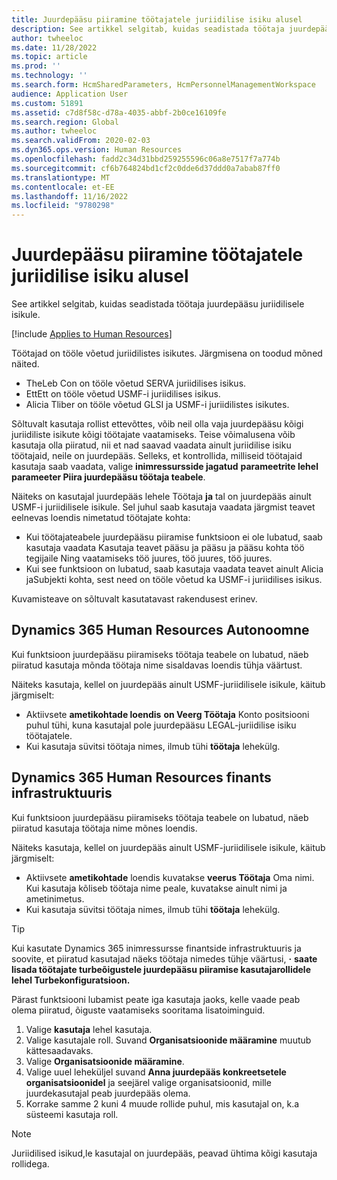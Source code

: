 ```yaml
---
title: Juurdepääsu piiramine töötajatele juriidilise isiku alusel
description: See artikkel selgitab, kuidas seadistada töötaja juurdepääsu juriidilisele isikule.
author: twheeloc
ms.date: 11/28/2022
ms.topic: article
ms.prod: ''
ms.technology: ''
ms.search.form: HcmSharedParameters, HcmPersonnelManagementWorkspace
audience: Application User
ms.custom: 51891
ms.assetid: c7d8f58c-d78a-4035-abbf-2b0ce16109fe
ms.search.region: Global
ms.author: twheeloc
ms.search.validFrom: 2020-02-03
ms.dyn365.ops.version: Human Resources
ms.openlocfilehash: fadd2c34d31bbd259255596c06a8e7517f7a774b
ms.sourcegitcommit: cf6b764824bd1cf2c0dde6d37ddd0a7abab87ff0
ms.translationtype: MT
ms.contentlocale: et-EE
ms.lasthandoff: 11/16/2022
ms.locfileid: "9780298"
---
```

# <a name="restrict-access-to-workers-by-legal-entity"></a>Juurdepääsu piiramine töötajatele juriidilise isiku alusel

See artikkel selgitab, kuidas seadistada töötaja juurdepääsu juriidilisele isikule.

[!include [Applies to Human Resources](../includes/applies-to-hr.md)]

Töötajad on tööle võetud juriidilistes isikutes. Järgmisena on toodud mõned näited.

- TheLeb Con on tööle võetud SERVA juriidilises isikus.
- EttEtt on tööle võetud USMF-i juriidilises isikus.
- Alicia Tliber on tööle võetud GLSI ja USMF-i juriidilistes isikutes.

Sõltuvalt kasutaja rollist ettevõttes, võib neil olla vaja juurdepääsu kõigi juriidiliste isikute kõigi töötajate vaatamiseks. Teise võimalusena võib kasutaja olla piiratud, nii et nad saavad vaadata ainult juriidilise isiku töötajaid, neile on juurdepääs. Selleks, et kontrollida, milliseid töötajaid kasutaja saab vaadata, valige **inimressursside jagatud** **parameetrite lehel parameeter Piira juurdepääsu töötaja teabele**.

Näiteks on kasutajal juurdepääs lehele Töötaja **ja** tal on juurdepääs ainult USMF-i juriidilisele isikule. Sel juhul saab kasutaja vaadata järgmist teavet eelnevas loendis nimetatud töötajate kohta:

- Kui töötajateabele juurdepääsu piiramise funktsioon ei ole lubatud, saab kasutaja vaadata Kasutaja teavet pääsu ja pääsu ja pääsu kohta töö tegijaile Ning vaatamiseks töö juures, töö juures, töö juures.
- Kui see funktsioon on lubatud, saab kasutaja vaadata teavet ainult Alicia jaSubjekti kohta, sest need on tööle võetud ka USMF-i juriidilises isikus.

Kuvamisteave on sõltuvalt kasutatavast rakendusest erinev.

## <a name="dynamics-365-human-resources-stand-alone"></a>Dynamics 365 Human Resources Autonoomne

Kui funktsioon juurdepääsu piiramiseks töötaja teabele on lubatud, näeb piiratud kasutaja mõnda töötaja nime sisaldavas loendis tühja väärtust.

Näiteks kasutaja, kellel on juurdepääs ainult USMF-juriidilisele isikule, käitub järgmiselt:

- Aktiivsete **ametikohtade loendis** **on Veerg Töötaja** Konto positsiooni puhul tühi, kuna kasutajal pole juurdepääsu LEGAL-juriidilise isiku töötajatele.
- Kui kasutaja süvitsi töötaja nimes, ilmub tühi **töötaja** lehekülg.

## <a name="dynamics-365-human-resources-on-finance-infrastructure"></a>Dynamics 365 Human Resources finants infrastruktuuris

Kui funktsioon juurdepääsu piiramiseks töötaja teabele on lubatud, näeb piiratud kasutaja töötaja nime mõnes loendis.

Näiteks kasutaja, kellel on juurdepääs ainult USMF-juriidilisele isikule, käitub järgmiselt:

- Aktiivsete **ametikohtade** loendis kuvatakse **veerus Töötaja** Oma nimi. Kui kasutaja kõliseb töötaja nime peale, kuvatakse ainult nimi ja ametinimetus.
- Kui kasutaja süvitsi töötaja nimes, ilmub tühi **töötaja** lehekülg.

> [!TIP]
> Kui kasutate Dynamics 365 inimressursse finantside infrastruktuuris ja soovite, et piiratud kasutajad näeks töötaja nimedes tühje väärtusi, **·** **saate lisada töötajate turbeõigustele juurdepääsu piiramise kasutajarollidele lehel Turbekonfiguratsioon.**

Pärast funktsiooni lubamist peate iga kasutaja jaoks, kelle vaade peab olema piiratud, õiguste vaatamiseks sooritama lisatoiminguid.

1. Valige **kasutaja** lehel kasutaja.
2. Valige kasutajale roll. Suvand **Organisatsioonide määramine** muutub kättesaadavaks.
3. Valige **Organisatsioonide määramine**.
4. Valige uuel leheküljel suvand **Anna juurdepääs konkreetsetele organisatsioonidel** ja seejärel valige organisatsioonid, mille juurdekasutajal peab juurdepääs olema.
5. Korrake samme 2 kuni 4 muude rollide puhul, mis kasutajal on, k.a süsteemi kasutaja roll.

> [!NOTE]
> Juriidilised isikud,le kasutajal on juurdepääs, peavad ühtima kõigi kasutaja rollidega.
